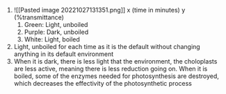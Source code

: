 1. ![[Pasted image 20221027131351.png]]
   x (time in minutes)
   y (%transmittance)
   1. Green: Light, unboiled
   2. Purple: Dark, unboiled
   3. White: Light, boiled
2. Light, unboiled for each time as it is the default without changing anything in its default environment
3. When it is dark, there is less light that the environment, the choloplasts are less active, meaning there is less reduction going on.
   When it is boiled, some of the enzymes needed for photosynthesis are destroyed, which decreases the effectivity of the photosynthetic process